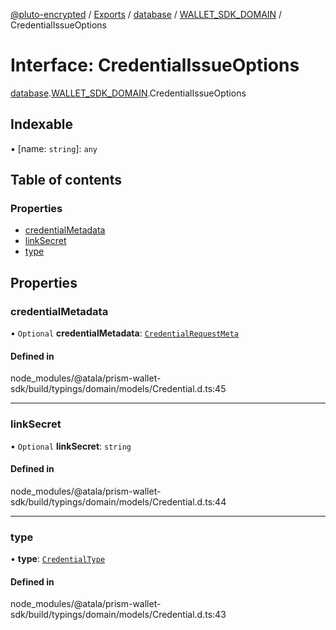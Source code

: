 [@pluto-encrypted](../README.md) / [Exports](../modules.md) / [database](../modules/database-1.md) / [WALLET\_SDK\_DOMAIN](../modules/database-1.WALLET_SDK_DOMAIN.md) / CredentialIssueOptions

# Interface: CredentialIssueOptions

[database](../modules/database-1.md).[WALLET\_SDK\_DOMAIN](../modules/database-1.WALLET_SDK_DOMAIN.md).CredentialIssueOptions

## Indexable

▪ [name: `string`]: `any`

## Table of contents

### Properties

- [credentialMetadata](database-1.WALLET_SDK_DOMAIN.CredentialIssueOptions.md#credentialmetadata)
- [linkSecret](database-1.WALLET_SDK_DOMAIN.CredentialIssueOptions.md#linksecret)
- [type](database-1.WALLET_SDK_DOMAIN.CredentialIssueOptions.md#type)

## Properties

### credentialMetadata

• `Optional` **credentialMetadata**: [`CredentialRequestMeta`](database-1.WALLET_SDK_DOMAIN.Anoncreds.CredentialRequestMeta.md)

#### Defined in

node_modules/@atala/prism-wallet-sdk/build/typings/domain/models/Credential.d.ts:45

___

### linkSecret

• `Optional` **linkSecret**: `string`

#### Defined in

node_modules/@atala/prism-wallet-sdk/build/typings/domain/models/Credential.d.ts:44

___

### type

• **type**: [`CredentialType`](../enums/database-1.WALLET_SDK_DOMAIN.CredentialType.md)

#### Defined in

node_modules/@atala/prism-wallet-sdk/build/typings/domain/models/Credential.d.ts:43
